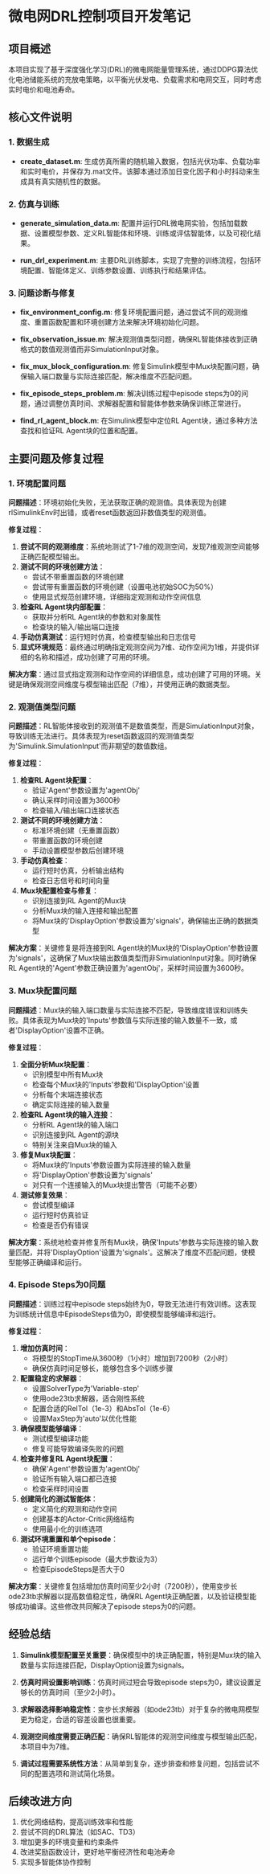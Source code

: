 # 微电网DRL控制项目开发笔记

## 项目概述

本项目实现了基于深度强化学习(DRL)的微电网能量管理系统，通过DDPG算法优化电池储能系统的充放电策略，以平衡光伏发电、负载需求和电网交互，同时考虑实时电价和电池寿命。

## 核心文件说明

### 1. 数据生成

- **create_dataset.m**: 生成仿真所需的随机输入数据，包括光伏功率、负载功率和实时电价，并保存为.mat文件。该脚本通过添加日变化因子和小时抖动来生成具有真实随机性的数据。

### 2. 仿真与训练

- **generate_simulation_data.m**: 配置并运行DRL微电网实验，包括加载数据、设置模型参数、定义RL智能体和环境、训练或评估智能体，以及可视化结果。

- **run_drl_experiment.m**: 主要DRL训练脚本，实现了完整的训练流程，包括环境配置、智能体定义、训练参数设置、训练执行和结果评估。

### 3. 问题诊断与修复

- **fix_environment_config.m**: 修复环境配置问题，通过尝试不同的观测维度、重置函数配置和环境创建方法来解决环境初始化问题。

- **fix_observation_issue.m**: 解决观测值类型问题，确保RL智能体接收到正确格式的数值观测值而非SimulationInput对象。

- **fix_mux_block_configuration.m**: 修复Simulink模型中Mux块配置问题，确保输入端口数量与实际连接匹配，解决维度不匹配问题。

- **fix_episode_steps_problem.m**: 解决训练过程中episode steps为0的问题，通过调整仿真时间、求解器配置和智能体参数来确保训练正常进行。

- **find_rl_agent_block.m**: 在Simulink模型中定位RL Agent块，通过多种方法查找和验证RL Agent块的位置和配置。

## 主要问题及修复过程

### 1. 环境配置问题

**问题描述**：环境初始化失败，无法获取正确的观测值。具体表现为创建rlSimulinkEnv时出错，或者reset函数返回非数值类型的观测值。

**修复过程**：
1. **尝试不同的观测维度**：系统地测试了1-7维的观测空间，发现7维观测空间能够正确匹配模型输出。
2. **测试不同的环境创建方法**：
   - 尝试不带重置函数的环境创建
   - 尝试带有重置函数的环境创建（设置电池初始SOC为50%）
   - 使用显式规范创建环境，详细指定观测和动作空间信息
3. **检查RL Agent块内部配置**：
   - 获取并分析RL Agent块的参数和对象属性
   - 检查块的输入/输出端口连接
4. **手动仿真测试**：运行短时仿真，检查模型输出和日志信号
5. **显式环境规范**：最终通过明确指定观测空间为7维、动作空间为1维，并提供详细的名称和描述，成功创建了可用的环境。

**解决方案**：通过显式指定观测和动作空间的详细信息，成功创建了可用的环境。关键是确保观测空间维度与模型输出匹配（7维），并使用正确的数据类型。

### 2. 观测值类型问题

**问题描述**：RL智能体接收到的观测值不是数值类型，而是SimulationInput对象，导致训练无法进行。具体表现为reset函数返回的观测值类型为'Simulink.SimulationInput'而非期望的数值数组。

**修复过程**：
1. **检查RL Agent块配置**：
   - 验证'Agent'参数设置为'agentObj'
   - 确认采样时间设置为3600秒
   - 检查输入/输出端口连接状态
2. **测试不同的环境创建方法**：
   - 标准环境创建（无重置函数）
   - 带重置函数的环境创建
   - 手动设置模型参数后创建环境
3. **手动仿真检查**：
   - 运行短时仿真，分析输出结构
   - 检查日志信号和时间向量
4. **Mux块配置检查与修复**：
   - 识别连接到RL Agent的Mux块
   - 分析Mux块的输入连接和输出配置
   - 将Mux块的'DisplayOption'参数设置为'signals'，确保输出正确的数据类型

**解决方案**：关键修复是将连接到RL Agent块的Mux块的'DisplayOption'参数设置为'signals'，这确保了Mux块输出数值类型而非SimulationInput对象。同时确保RL Agent块的'Agent'参数正确设置为'agentObj'，采样时间设置为3600秒。

### 3. Mux块配置问题

**问题描述**：Mux块的输入端口数量与实际连接不匹配，导致维度错误和训练失败。具体表现为Mux块的'Inputs'参数值与实际连接的输入数量不一致，或者'DisplayOption'设置不正确。

**修复过程**：
1. **全面分析Mux块配置**：
   - 识别模型中所有Mux块
   - 检查每个Mux块的'Inputs'参数和'DisplayOption'设置
   - 分析每个末端连接状态
   - 确定实际连接的输入数量
2. **检查RL Agent块的输入连接**：
   - 分析RL Agent块的输入端口
   - 识别连接到RL Agent的源块
   - 特别关注来自Mux块的输入
3. **修复Mux块配置**：
   - 将Mux块的'Inputs'参数设置为实际连接的输入数量
   - 将'DisplayOption'参数设置为'signals'
   - 对只有一个连接输入的Mux块提出警告（可能不必要）
4. **测试修复效果**：
   - 尝试模型编译
   - 运行短时仿真验证
   - 检查是否仍有错误

**解决方案**：系统地检查并修复所有Mux块，确保'Inputs'参数与实际连接的输入数量匹配，并将'DisplayOption'设置为'signals'。这解决了维度不匹配问题，使模型能够正确编译和运行。

### 4. Episode Steps为0问题

**问题描述**：训练过程中episode steps始终为0，导致无法进行有效训练。这表现为训练统计信息中EpisodeSteps值为0，即使模型能够编译和运行。

**修复过程**：
1. **增加仿真时间**：
   - 将模型的StopTime从3600秒（1小时）增加到7200秒（2小时）
   - 确保仿真时间足够长，能够包含多个训练步骤
2. **配置稳定的求解器**：
   - 设置SolverType为'Variable-step'
   - 使用ode23tb求解器，适合刚性系统
   - 配置合适的RelTol（1e-3）和AbsTol（1e-6）
   - 设置MaxStep为'auto'以优化性能
3. **确保模型能够编译**：
   - 测试模型编译功能
   - 修复可能导致编译失败的问题
4. **检查并修复RL Agent块配置**：
   - 确保'Agent'参数设置为'agentObj'
   - 验证所有输入端口都已连接
   - 检查采样时间设置
5. **创建简化的测试智能体**：
   - 定义简化的观测和动作空间
   - 创建基本的Actor-Critic网络结构
   - 使用最小化的训练选项
6. **测试环境重置和单个episode**：
   - 验证环境重置功能
   - 运行单个训练episode（最大步数设为3）
   - 检查EpisodeSteps是否大于0

**解决方案**：关键修复包括增加仿真时间至少2小时（7200秒），使用变步长ode23tb求解器以提高数值稳定性，确保RL Agent块正确配置，以及验证模型能够成功编译。这些修改共同解决了episode steps为0的问题。

## 经验总结

1. **Simulink模型配置至关重要**：确保模型中的块正确配置，特别是Mux块的输入数量与实际连接匹配，DisplayOption设置为signals。

2. **仿真时间设置影响训练**：仿真时间过短会导致episode steps为0，建议设置足够长的仿真时间（至少2小时）。

3. **求解器选择影响稳定性**：变步长求解器（如ode23tb）对于复杂的微电网模型更为稳定，合适的容差设置也很重要。

4. **观测空间维度需要正确匹配**：确保RL智能体的观测空间维度与模型输出匹配，本项目中为7维。

5. **调试过程需要系统性方法**：从简单到复杂，逐步排查和修复问题，包括尝试不同的配置选项和测试简化场景。

## 后续改进方向

1. 优化网络结构，提高训练效率和性能
2. 尝试不同的DRL算法（如SAC、TD3）
3. 增加更多的环境变量和约束条件
4. 改进奖励函数设计，更好地平衡经济性和电池寿命
5. 实现多智能体协作控制